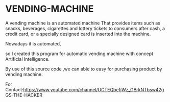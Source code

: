 # VENDING-MACHINE

A vending machine is an automated machine
That provides items such as snacks, beverages, cigarettes and lottery tickets to consumers after cash, a credit card, or a specially designed card is inserted into the machine.

Nowadays it is automated,

so I created this program for automatic vending machine with concept Artificial Intelligence.

By use of this source code ,we can able to easy for purchasing product by vending machine.


For Contact:https://www.youtube.com/channel/UCTEQbefjWz_GBrkNTbsw42g
            GS-THE-HACKER
            
